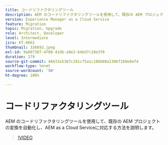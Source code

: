 ```yaml
---
title: コードリファクタリングツール
description: AEM のコードリファクタリングツールを使用して、既存の AEM プロジェクトの変換を自動化し、AEM as a Cloud Serviceに対応する方法を説明します。
version: Experience Manager as a Cloud Service
feature: Migration
topic: Migration, Upgrade
role: Architect, Developer
level: Intermediate
jira: KT-8662
thumbnail: 336693.jpeg
exl-id: 9a607307-4f00-41db-a9e2-64bd7c18e3f8
duration: 179
source-git-commit: 48433a5367c281cf5a1c106b08a1306f1b0e8ef4
workflow-type: tm+mt
source-wordcount: '50'
ht-degree: 100%

---
```


# コードリファクタリングツール

AEM のコードリファクタリングツールを使用して、既存の AEM プロジェクトの変換を自動化し、AEM as a Cloud Serviceに対応する方法を説明します。

>[!VIDEO](https://video.tv.adobe.com/v/336693?quality=12&learn=on)
